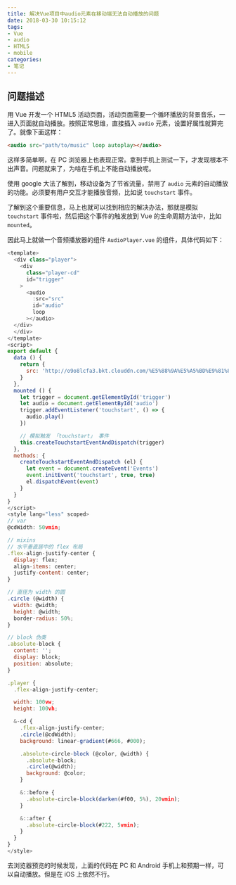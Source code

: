 ```yaml
---
title: 解决Vue项目中audio元素在移动端无法自动播放的问题
date: 2018-03-30 10:15:12
tags:
- Vue
- audio
- HTML5
- mobile
categories:
- 笔记
---
```


## 问题描述

用 Vue 开发一个 HTML5 活动页面，活动页面需要一个循环播放的背景音乐，一进入页面就自动播放。按照正常思维，直接插入 `audio` 元素，设置好属性就算完了。就像下面这样：

```html
<audio src="path/to/music" loop autoplay></audio>
```

这样多简单啊，在 PC 浏览器上也表现正常。拿到手机上测试一下，才发现根本不出声音。问题就来了，为啥在手机上不能自动播放呢。

<!-- more -->

使用 google 大法了解到，移动设备为了节省流量，禁用了 `audio` 元素的自动播放的功能。必须要有用户交互才能播放音频，比如说 `touchstart` 事件。

了解到这个重要信息，马上也就可以找到相应的解决办法，那就是模拟 `touchstart` 事件啦，然后把这个事件的触发放到 Vue 的生命周期方法中，比如 `mounted`。

因此马上就做一个音频播放器的组件 `AudioPlayer.vue` 的组件，具体代码如下：

```javascript
<template>
  <div class="player">
    <div
      class="player-cd"
      id="trigger"
    >
      <audio
        :src="src"
        id="audio"
        loop
      ></audio>
  </div>
  </div>
</template>
<script>
export default {
  data () {
    return {
      src: 'http://o9o8lcfa3.bkt.clouddn.com/%E5%88%9A%E5%A5%BD%E9%81%87%E8%A7%81%E4%BD%A0.m4a'
    }
  },
  mounted () {
    let trigger = document.getElementById('trigger')
    let audio = document.getElementById('audio')
    trigger.addEventListener('touchstart', () => {
      audio.play()
    })

    // 模拟触发 「touchstart」 事件
    this.createTouchstartEventAndDispatch(trigger)
  },
  methods: {
    createTouchstartEventAndDispatch (el) {
      let event = document.createEvent('Events')
      event.initEvent('touchstart', true, true)
      el.dispatchEvent(event)
    }
  }
}
</script>
<style lang="less" scoped>
// var
@cdWidth: 50vmin;

// mixins
// 水平垂直居中的 flex 布局
.flex-align-justify-center {
  display: flex;
  align-items: center;
  justify-content: center;
}

// 直径为 width 的圆
.circle (@width) {
  width: @width;
  height: @width;
  border-radius: 50%;
}

// block 伪类
.absolute-block {
  content: '';
  display: block;
  position: absolute;
}

.player {
  .flex-align-justify-center;

  width: 100vw;
  height: 100vh;

  &-cd {
    .flex-align-justify-center;
    .circle(@cdWidth);
    background: linear-gradient(#666, #000);

    .absolute-circle-block (@color, @width) {
      .absolute-block;
      .circle(@width);
      background: @color;
    }

    &::before {
      .absolute-circle-block(darken(#f00, 5%), 20vmin);
    }

    &::after {
      .absolute-circle-block(#222, 5vmin);
    }
  }
}
</style>
```

去浏览器预览的时候发现，上面的代码在 PC 和 Android 手机上和预期一样，可以自动播放。但是在 iOS 上依然不行。